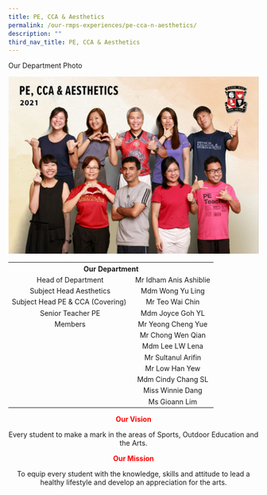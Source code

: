 ```yaml
---
title: PE, CCA & Aesthetics
permalink: /our-rmps-experiences/pe-cca-n-aesthetics/
description: ""
third_nav_title: PE, CCA & Aesthetics
---
```

<p>Our Department Photo</p>
<img src="/images/pe.jpg">
<table>
<tbody>
<tr>
<th style="text-align: center;" colspan="2">Our&nbsp;Department</th>
</tr>
<tr>
<td style="text-align: center;">Head of Department</td>
<td style="text-align: center;">Mr Idham Anis Ashiblie</td>
</tr>
<tr>
<td style="text-align: center;">Subject Head Aesthetics</td>
<td style="text-align: center;">Mdm Wong Yu Ling</td>
</tr>
<tr>
<td style="text-align: center;">Subject Head PE &amp; CCA (Covering)&nbsp;</td>
<td style="text-align: center;">Mr Teo Wai Chin</td>
</tr>
<tr>
<td style="text-align: center;">Senior Teacher PE</td>
<td style="text-align: center;">Mdm Joyce Goh YL</td>
</tr>
<tr>
<td style="text-align: center;">Members</td>
<td style="text-align: center;">Mr Yeong Cheng Yue</td>
</tr>
<tr>
<td style="text-align: center;">&nbsp;</td>
<td style="text-align: center;">Mr Chong Wen Qian</td>
</tr>
<tr>
<td style="text-align: center;">&nbsp;</td>
<td style="text-align: center;">Mdm Lee LW Lena</td>
</tr>
<tr>
<td style="text-align: center;">&nbsp;</td>
<td style="text-align: center;">Mr Sultanul Arifin</td>
</tr>
<tr>
<td style="text-align: center;">&nbsp;</td>
<td style="text-align: center;">Mr Low Han Yew</td>
</tr>
<tr>
<td style="text-align: center;">&nbsp;</td>
<td style="text-align: center;">Mdm Cindy Chang SL</td>
</tr>
<tr>
<td style="text-align: center;">&nbsp;</td>
<td style="text-align: center;">Miss Winnie Dang</td>
</tr>
<tr>
<td style="text-align: center;">&nbsp;</td>
<td style="text-align: center;">Ms Gioann Lim</td>
</tr>
</tbody>
</table>
<p style="text-align: center;"><strong><span style="color: #ff0000;">Our Vision</strong></span></p>
<p style="text-align: center;">Every student to make a mark in the areas of Sports, Outdoor Education and the Arts.</p>
<p style="text-align: center;"><strong><span style="color: #ff0000;">Our Mission</strong></span></p>
<p style="text-align: center;">To equip every student with the knowledge, skills and attitude to lead a healthy lifestyle and develop an appreciation for the arts.</p>